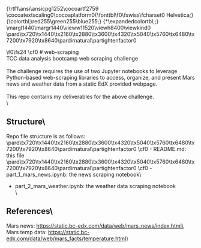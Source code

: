 {\rtf1\ansi\ansicpg1252\cocoartf2759
\cocoatextscaling0\cocoaplatform0{\fonttbl\f0\fswiss\fcharset0 Helvetica;}
{\colortbl;\red255\green255\blue255;}
{\*\expandedcolortbl;;}
\margl1440\margr1440\vieww11520\viewh8400\viewkind0
\pard\tx720\tx1440\tx2160\tx2880\tx3600\tx4320\tx5040\tx5760\tx6480\tx7200\tx7920\tx8640\pardirnatural\partightenfactor0

\f0\fs24 \cf0 # web-scraping\
TCC data analysis bootcamp web scraping challenge\
\
The challenge requires the use of two Jupyter notebooks to leverage Python-based web-scraping libraries to access, organize, and present Mars news and weather data from a static EdX provided webpage.\
\
This repo contains my deliverables for the above challenge.\
\
## Structure\
Repo file structure is as follows:\
\pard\tx720\tx1440\tx2160\tx2880\tx3600\tx4320\tx5040\tx5760\tx6480\tx7200\tx7920\tx8640\pardirnatural\partightenfactor0
\cf0 - README.md: this file\
\pard\tx720\tx1440\tx2160\tx2880\tx3600\tx4320\tx5040\tx5760\tx6480\tx7200\tx7920\tx8640\pardirnatural\partightenfactor0
\cf0 - part_1_mars_news.ipynb: the news scraping notebook\
- part_2_mars_weather.ipynb: the weather data scraping notebook\
\
## References\
Mars news: https://static.bc-edx.com/data/web/mars_news/index.html\
Mars temp data: https://static.bc-edx.com/data/web/mars_facts/temperature.html}